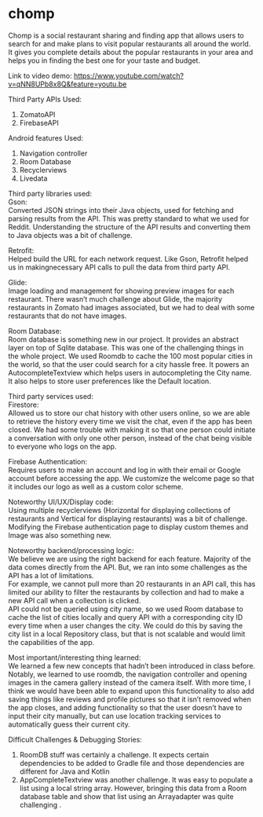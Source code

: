 # chomp

Chomp is a social restaurant sharing and finding app that allows users to search for and make
plans to visit popular restaurants all around the world.  
It gives you complete details about the popular restaurants in your area and helps you in finding the best one for your taste and budget.  

Link to video demo: https://www.youtube.com/watch?v=qNN8UPb8x8Q&feature=youtu.be  
  
Third Party APIs Used:  
1. ZomatoAPI  
2. FirebaseAPI  
  
Android features Used:  
1. Navigation controller  
2. Room Database  
3. Recyclerviews   
4. Livedata  
  
Third party libraries used:  
Gson:  
Converted JSON strings into their Java objects, used for fetching and parsing results from the API. This was pretty standard to what we used for Reddit. Understanding the structure of the API results and converting them to Java objects was a bit of challenge.  
  
Retrofit:  
Helped build the URL for each network request. Like Gson, Retrofit helped us in makingnecessary API calls to pull the data from third party API.  
  
Glide:  
Image loading and management for showing preview images for each restaurant. There wasn’t much challenge about Glide, the majority restaurants in Zomato had images associated, but we had to deal with some restaurants that do not have images.  
  
Room Database:  
Room database is something new in our project. It provides an abstract layer on top of Sqlite database. This was one of the challenging things in the whole project. We used Roomdb to cache the 100 most popular cities in the world, so that the user could search for a city hassle free. It powers an AutocompleteTextview which helps users in autocompleting the City name. It also helps to store user preferences like the Default location.  
  
Third party services used:  
Firestore:  
Allowed us to store our chat history with other users online, so we are able to retrieve the history every time we visit the chat, even if the app has been closed. We had some trouble with making it so that one person could initiate a conversation with only one other person, instead of the chat being visible to everyone who logs on the app.  

Firebase Authentication:  
Requires users to make an account and log in with their email or Google account before accessing the app. We customize the welcome page so that it includes our logo as well as a custom color scheme.  

Noteworthy UI/UX/Display code:  
Using multiple recyclerviews (Horizontal for displaying collections of restaurants and Vertical for displaying restaurants) was a bit of challenge. Modifying the Firebase authentication page to display custom themes and Image was also something new.  

Noteworthy backend/processing logic:  
We believe we are using the right backend for each feature. Majority of the data comes directly from the API. But, we ran into some challenges as the API has a lot of limitations.  
For example, we cannot pull more than 20 restaurants in an API call, this has limited our ability to filter the restaurants by collection and had to make a new API call when a collection is clicked.  
API could not be queried using city name, so we used Room database to cache the list of cities locally and query API with a corresponding city ID every time when a user changes the city. We could do this by saving the city list in a local Repository class, but that is not scalable and would limit the capabilities of the app.  

Most important/interesting thing learned:  
We learned a few new concepts that hadn’t been introduced in class before. Notably, we learned to use roomdb, the navigation controller and opening images in the camera gallery instead of the camera itself. With more time, I think we would have been able to expand upon this functionality to also add saving things like reviews and profile pictures so that it isn’t removed when the app closes, and adding functionality so that the user doesn’t have to input their city manually, but can use location tracking services to automatically guess their current city.  

Difficult Challenges & Debugging Stories:  
1. RoomDB stuff was certainly a challenge. It expects certain dependencies to be added to Gradle file and those dependencies are different for Java and Kotlin  
2. AppCompleteTextview was another challenge. It was easy to populate a list using a local string array. However, bringing this data from a Room database table and show that list using an Arrayadapter was quite challenging  .


